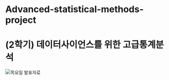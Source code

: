 # Advanced-statistical-methods-project

# (2학기) 데이터사이언스를 위한 고급통계분석

![목요일 발표자료](https://github.com/rldhks0543/Advanced-statistical-methods-project/assets/114603826/1da68347-418f-405e-9016-60ecc2050364)
